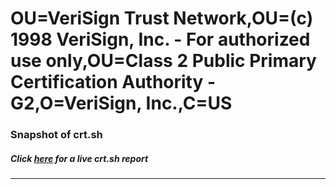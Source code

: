 # OU=VeriSign Trust Network,OU=(c) 1998 VeriSign\, Inc. - For authorized use only,OU=Class 2 Public Primary Certification Authority - G2,O=VeriSign\, Inc.,C=US
### Snapshot of crt.sh
##### Click [here](https://crt.sh/?q=Serial_08717BE9819474F30C089E278DFB27C1) for a live crt.sh report

---

